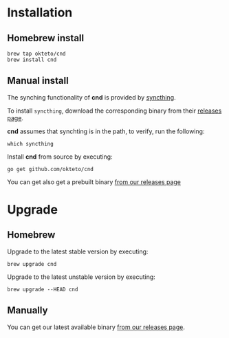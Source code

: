 # Installation

## Homebrew install

```console
brew tap okteto/cnd
brew install cnd
```

## Manual install

The synching functionality of **cnd** is provided by [syncthing](https://docs.syncthing.net).

To install `syncthing`, download the corresponding binary from their [releases page](https://github.com/syncthing/syncthing/releases).

**cnd** assumes that synchting is in the path, to verify, run the following:
```console
which syncthing
```

Install **cnd** from source by executing:

```console
go get github.com/okteto/cnd
```

You can get also get a prebuilt binary [from our releases page](https://github.com/okteto/cnd/releases/latest)

# Upgrade

## Homebrew
Upgrade to the latest stable version by executing:
```console
brew upgrade cnd
```

Upgrade to the latest unstable version by executing:
```console
brew upgrade --HEAD cnd
```

## Manually 
You can get our latest available binary [from our releases page](https://github.com/okteto/cnd/releases/latest). 